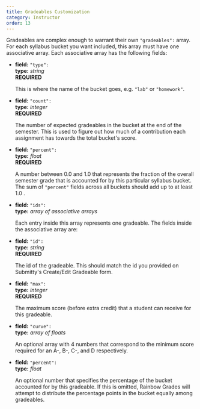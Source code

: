 ```yaml
---
title: Gradeables Customization
category: Instructor
order: 13
---
```


Gradeables are complex enough to warrant their own ``"gradeables":`` array.
For each syllabus bucket you want included, this array must have one associative 
array. Each associative array has the following fields:

* **field:** ``"type":``  
  **type:** _string_  
  **REQUIRED**

  This is where the name of the bucket goes, e.g. ``"lab"`` or ``"homework"``.

* **field:** ``"count":``  
  **type:** _integer_  
  **REQUIRED**

  The number of expected gradeables in the bucket at the end of the semester. This is used
  to figure out how much of a contribution each assignment has towards the total bucket's score.

* **field:** ``"percent":``  
  **type:** _float_  
  **REQUIRED**

  A number between 0.0 and 1.0 that represents the fraction of the overall semester grade that
  is accounted for by this particular syllabus bucket. The sum of ``"percent"`` fields across all
  buckets should add up to at least 1.0 .

* **field:** ``"ids":``  
  **type:** _array of associative arrays_  

  Each entry inside this array represents one gradeable. The fields inside the associative array are:

* **field:** ``"id":``  
  **type:** _string_  
  **REQUIRED**

  The id of the gradeable. This should match the id you provided on Submitty's Create/Edit Gradeable form.

* **field:** ``"max":``  
  **type:** _integer_  
  **REQUIRED**

  The maximum score (before extra credit) that a student can receive for this gradeable.

* **field:** ``"curve":``  
  **type:** _array of floats_  

  An optional array with 4 numbers that correspond to the minimum score required for an A-, B-, C-, and D respectively.

* **field:** ``"percent":``  
  **type:** _float_  

  An optional number that specifies the percentage of the bucket accounted for by this gradeable. If this is omitted, Rainbow
  Grades will attempt to distribute the percentage points in the bucket equally among gradeables.
